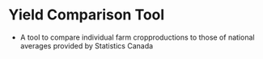 # Yield Comparison Tool
- A tool to compare individual farm cropproductions to those of national averages provided by Statistics Canada
